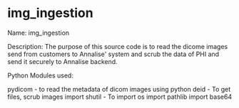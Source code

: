 # img_ingestion


Name: img_ingestion

Description:
    The purpose of this source code is to read the dicome images send from customers to Annalise' system and scrub the data
of PHI and send it securely to Annalise backend.

Python Modules used:

pydicom         - to read the metadata of dicom images using python
deid            - To get files, scrub images
import shutil   - To 
import os
import pathlib
import base64